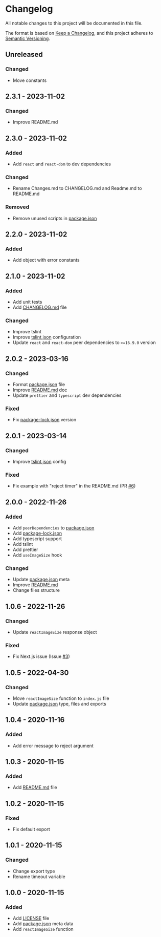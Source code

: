 # Changelog

All notable changes to this project will be documented in this file.

The format is based on [Keep a Changelog](https://keepachangelog.com/en/1.0.0/),
and this project adheres to [Semantic Versioning](https://semver.org/spec/v2.0.0.html).

## Unreleased
### Changed
- Move constants

## 2.3.1 - 2023-11-02
### Changed
- Improve README.md

## 2.3.0 - 2023-11-02
### Added
- Add `react` and `react-dom` to dev dependencies

### Changed
- Rename Changes.md to CHANGELOG.md and Readme.md to README.md

### Removed
- Remove unused scripts in [package.json](package.json)

## 2.2.0 - 2023-11-02
### Added
- Add object with error constants

## 2.1.0 - 2023-11-02
### Added
- Add unit tests
- Add [CHANGELOG.md](CHANGELOG.md) file

### Changed
- Improve tslint
- Improve [tslint.json](tslint.json) configuration
- Update `react` and `react-dom` peer dependencies to `>=16.9.0` version

## 2.0.2 - 2023-03-16
### Changed
- Format [package.json](package.json) file
- Improve [README.md](README.md) doc
- Update `prettier` and `typescript` dev dependencies

### Fixed
- Fix [package-lock.json](package-lock.json) version

## 2.0.1 - 2023-03-14
### Changed
- Improve [tslint.json](tslint.json) config

### Fixed
- Fix example with "reject timer" in the README.md (PR [#6](https://github.com/andreyk1512/react-image-size/pull/6))

## 2.0.0 - 2022-11-26
### Added
- Add `peerDependencies` to [package.json](package.json)
- Add [package-lock.json](package-lock.json)
- Add typescript support
- Add tslint
- Add prettier
- Add `useImageSize` hook

### Changed
- Update [package.json](package.json) meta
- Improve [README.md](README.md)
- Change files structure

## 1.0.6 - 2022-11-26
### Changed
- Update `reactImageSize` response object

### Fixed
- Fix Next.js issue (Issue [#3](https://github.com/andreyk1512/react-image-size/issues/3))

## 1.0.5 - 2022-04-30
### Changed
- Move `reactImageSize` function to `index.js` file
- Update [package.json](package.json) type, files and exports

## 1.0.4 - 2020-11-16
### Added
- Add error message to reject argument

## 1.0.3 - 2020-11-15
### Added
- Add [README.md](README.md) file

## 1.0.2 - 2020-11-15
### Fixed
- Fix default export

## 1.0.1 - 2020-11-15
### Changed
- Change export type
- Rename timeout variable

## 1.0.0 - 2020-11-15
### Added
- Add [LICENSE](LICENSE) file
- Add [package.json](package.json) meta data
- Add `reactImageSize` function
